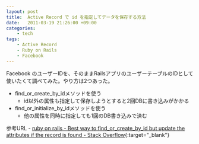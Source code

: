 ```yaml
---
layout: post
title:  Active Record で id を指定してデータを保存する方法
date:   2011-03-19 21:26:00 +09:00
categories:
    - tech
tags:
    - Active Record
    - Ruby on Rails
    - Facebook
---
```


Facebook のユーザーIDを、そのままRailsアプリのユーザーテーブルのIDとして使いたくて調べてみた。やり方は2つあった。

- find_or_create_by_idメソッドを使う
    - id以外の属性も指定して保存しようとすると2回DBに書き込みがかかる
- find_or_initialize_by_idメソッドを使う
    - 他の属性を同時に指定しても1回のDB書き込みで済む

参考URL
    - [ruby on rails - Best way to find_or_create_by_id but update the attributes if the record is found - Stack Overflow](http://stackoverflow.com/questions/5160073/best-way-to-find-or-create-by-id-but-update-the-attributes-if-the-record-is-found){:target="_blank"}
